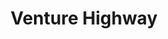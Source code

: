 ---
layout: firm_page
title: "Venture Highway"
id: "venturehighway.vc"
permalink: "/venturehighwayventurehighway.vc/"
website: "https://www.venturehighway.vc"
offices: "Bengaluru (India)"
investment_stages: "Pre-Seed, Seed, Series A"
portfolio_companies: "Meesho, Moglix, Fampay, Drive Train, Kintsugi AI, OrbitShift, OTPless, Highperformr.ai, CheQ Digital, Ema, Exly, Grip Invest"
portfolio_link: "https://venturehighway.vc/portfolio/"
investment_markets: "Consumer, FinTech, eSports, Ecom, Social, B2B, SaaS, Logistics"
founded_year: "2015"
description: "Venture Highway is a seed-stage investment firm focused on empowering Indian entrepreneurs. They partner with mission-driven teams building category-leading companies and provide hands-on support with market strategy, hiring, and fundraising."
linkedin: "https://www.linkedin.com/company/venture-highway-llp/"
twitter: "https://twitter.com/venturehighway"
instagram: ""
team_page: "https://venturehighway.vc/team/"
investor_type: "Venture Capital"
crunchbase: "https://www.crunchbase.com/organization/venture-highway-c733"
pitchbook: "https://pitchbook.com/profiles/investor/223537-87"

# SEO Optimization
meta_title: "Venture Highway - VC Firm - projectstartups.com"
meta_description: "Venture Highway, Venture Highway is a seed-stage investment firm focused on empowering Indian entrepreneurs. They partner with mission-driven teams building category-l..."
meta_keywords: "Venture Highway, Consumer, FinTech, eSports, Ecom, Social, B2B, SaaS, Logistics, VC firm, venture capital, startup investor, projectstartups.com"
canonical_url: "https://vc.projectstartups.com/venturehighwayventurehighway.vc/"
---